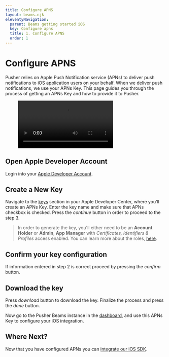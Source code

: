 ```yaml
---
title: Configure APNS
layout: beams.njk
eleventyNavigation:
  parent: Beams getting started iOS
  key: Configure apns
  title: 1. Configure APNS
  order: 1
---
```


# Configure APNS

Pusher relies on Apple Push Notification service (APNs) to deliver push notifications to iOS application users on your behalf. When we deliver push notifications, we use your APNs Key. This page guides you through the process of getting an APNs Key and how to provide it to Pusher.

<figure class="mh0 mv5 pa0 border-box">
  <video controls height="auto" style="max-width: 100%">
    <source src="/video/configure-apns.webm" type="video/webm" />
    <source src="/video/configure-apns.mp4" type="video/mp4" />
    Hey! Your browser does not support videos!
  </video>
</figure>

## Open Apple Developer Account

Login into your [Apple Developer Account](https://developer.apple.com/account).

## Create a New Key

Navigate to the [keys](https://developer.apple.com/account/resources/authkeys/add) section in your Apple Developer Center, where you’ll create an APNs Key. Enter the key name and make sure that APNs checkbox is checked. Press the <em>continue</em> button in order to proceed to the step 3.

> In order to generate the key, you'll either need to be an **Account Holder** or **Admin**, **App Manager** with _Certificates, Identifiers & Profiles_ access enabled. You can learn more about the roles, [here](https://developer.apple.com/support/roles/).

## Confirm your key configuration

If information entered in step 2 is correct proceed by pressing the <em>confirm</em> button.

## Download the key

Press <em>download</em> button to download the key. Finalize the process and press the <em>done</em> button.

Now go to the Pusher Beams instance in the [dashboard](https://dashboard.pusher.com/beams), and use this APNs Key to configure your iOS integration.

## Where Next?

Now that you have configured APNs you can
[integrate our iOS SDK](/docs/beams/getting-started/sdk-quick-starts/ios/sdk-integration/).
